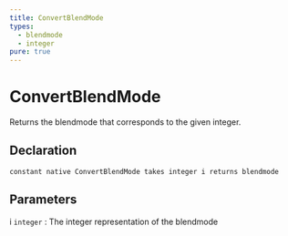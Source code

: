 ```yaml
---
title: ConvertBlendMode
types:
  - blendmode
  - integer
pure: true
---
```


# ConvertBlendMode
Returns the blendmode that corresponds to the given integer.

## Declaration

```jass
constant native ConvertBlendMode takes integer i returns blendmode
```

## Parameters
i `integer`
: The integer representation of the blendmode
